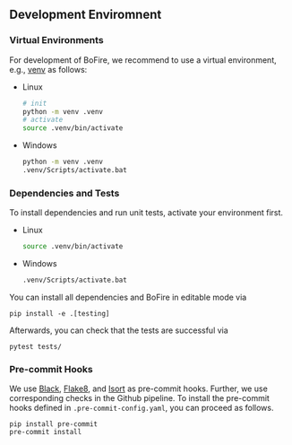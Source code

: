 
## Development Enviromnent

### Virtual Environments

For development of BoFire, we recommend to use a virtual environment, e.g., [venv](https://docs.python.org/3/library/venv.html) as follows:
- Linux
  ```bash
  # init
  python -m venv .venv
  # activate
  source .venv/bin/activate
  ```

- Windows
  ```bat
  python -m venv .venv
  .venv/Scripts/activate.bat
  ```
  
### Dependencies and Tests
To install dependencies and run unit tests, activate your environment first.
- Linux
  ```bash
  source .venv/bin/activate
  ```
- Windows 
  ```bat
  .venv/Scripts/activate.bat
  ```


You can install all dependencies and BoFire in editable mode via

```
pip install -e .[testing]
```
Afterwards, you can check that the tests are successful via
```
pytest tests/
```

### Pre-commit Hooks
We use [Black](https://github.com/psf/black), [Flake8](https://flake8.pycqa.org/en/latest/), and [Isort](https://github.com/PyCQA/isort) as pre-commit hooks. Further, we use corresponding checks in the Github pipeline. To install the
pre-commit hooks defined in `.pre-commit-config.yaml`, you can proceed as follows.
```
pip install pre-commit
pre-commit install
```
